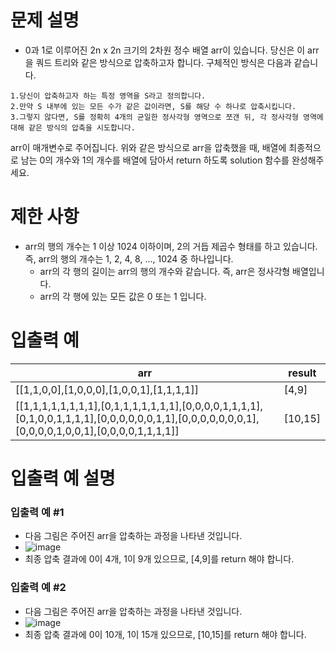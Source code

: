 # 문제 설명
- 0과 1로 이루어진 2n x 2n 크기의 2차원 정수 배열 arr이 있습니다. 당신은 이 arr을 쿼드 트리와 같은 방식으로 압축하고자 합니다. 구체적인 방식은 다음과 같습니다.
```
1.당신이 압축하고자 하는 특정 영역을 S라고 정의합니다. 
2.만약 S 내부에 있는 모든 수가 같은 값이라면, S를 해당 수 하나로 압축시킵니다.
3.그렇지 않다면, S를 정확히 4개의 균일한 정사각형 영역으로 쪼갠 뒤, 각 정사각형 영역에 대해 같은 방식의 압축을 시도합니다.
```
arr이 매개변수로 주어집니다. 위와 같은 방식으로 arr을 압축했을 때, 배열에 최종적으로 남는 0의 개수와 1의 개수를 배열에 담아서 return 하도록 solution 함수를 완성해주세요.

# 제한 사항

- arr의 행의 개수는 1 이상 1024 이하이며, 2의 거듭 제곱수 형태를 하고 있습니다. 즉, arr의 행의 개수는 1, 2, 4, 8, ..., 1024 중 하나입니다.
  - arr의 각 행의 길이는 arr의 행의 개수와 같습니다. 즉, arr은 정사각형 배열입니다.
  - arr의 각 행에 있는 모든 값은 0 또는 1 입니다.

# 입출력 예
arr|result|
|---|---|
|[[1,1,0,0],[1,0,0,0],[1,0,0,1],[1,1,1,1]]|[4,9]|
|[[1,1,1,1,1,1,1,1],[0,1,1,1,1,1,1,1],[0,0,0,0,1,1,1,1],[0,1,0,0,1,1,1,1],[0,0,0,0,0,0,1,1],[0,0,0,0,0,0,0,1],[0,0,0,0,1,0,0,1],[0,0,0,0,1,1,1,1]]|[10,15]|

# 입출력 예 설명

### 입출력 예 #1
- 다음 그림은 주어진 arr을 압축하는 과정을 나타낸 것입니다.
- ![image](https://user-images.githubusercontent.com/85445649/220264120-ede3981d-f4be-4af7-8b43-5eb3673128c8.png)
- 최종 압축 결과에 0이 4개, 1이 9개 있으므로, [4,9]를 return 해야 합니다.


### 입출력 예 #2
- 다음 그림은 주어진 arr을 압축하는 과정을 나타낸 것입니다.
- ![image](https://user-images.githubusercontent.com/85445649/220264250-f41a4725-d25a-4ba4-a32a-06bd7ba5ed23.png)
- 최종 압축 결과에 0이 10개, 1이 15개 있으므로, [10,15]를 return 해야 합니다.
